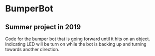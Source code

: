 # BumperBot
## Summer project in 2019
Code for the bumper bot that is going forward until it hits on an object. Indicating LED will be turn on while the bot is backing up and turning towards another direction.
